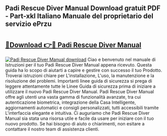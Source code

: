 ## Padi Rescue Diver Manual Download gratuit PDF - Part-xkl Italiano Manuale del proprietario del servizio ePrzu

# <h2><a href="http://dfg0l0.blite.top/?on=Padi+Rescue+Diver+Manual">🔗Download 👉🔴 Padi Rescue Diver Manual</a></h2>

[![Padi Rescue Diver Manual download](https://i.imgur.com/lujVjoI.png)](http://dfg0l0.blite.top/?on=Padi+Rescue+Diver+Manual)
Ciao e benvenuto nel manuale di Istruzioni per il tuo Padi Rescue Diver Manual appena ricevuto. Questa guida ha lo scopo di aiutarti a capire e gestire con successo il tuo Prodotto. Troverai istruzioni chiare per L'installazione, L'uso, la manutenzione e la risoluzione dei problemi. Importanti linee guida di sicurezza si prega di leggere attentamente tutte le Linee Guida di sicurezza prima di iniziare a utilizzare il nuovo Padi Rescue Diver Manual. Padi Rescue Diver Manual offre agli utenti una vasta gamma di funzionalità avanzate, tra cui autenticazione biometrica, integrazione della Casa Intelligente, aggiornamenti automatici e consigli personalizzati, tutti accessibili tramite L'interfaccia elegante e intuitiva. Ci auguriamo che Padi Rescue Diver Manual sia stata una risorsa utile e facile da usare per iniziare con il tuo nuovo prodotto. Se hai bisogno di aiuto o chiarimenti, non esitare a contattare il nostro team di assistenza clienti.
